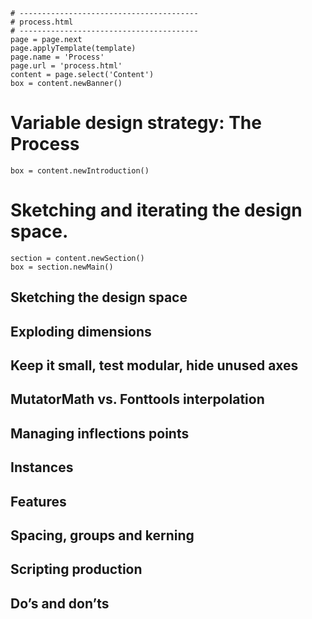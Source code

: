 ~~~
# ----------------------------------------
# process.html
# ----------------------------------------
page = page.next
page.applyTemplate(template)  
page.name = 'Process'
page.url = 'process.html'
content = page.select('Content')
box = content.newBanner()
~~~

# Variable design strategy: The Process

~~~
box = content.newIntroduction()
~~~

# Sketching and iterating the design space. 

~~~
section = content.newSection()
box = section.newMain()
~~~

## Sketching the design space

## Exploding dimensions

## Keep it small, test modular, hide unused axes

## MutatorMath vs. Fonttools interpolation

## Managing inflections points

## Instances

## Features

## Spacing, groups and kerning

## Scripting production

## Do’s and don’ts